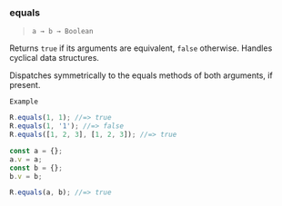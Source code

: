 ### equals

> `a → b → Boolean`

Returns `true` if its arguments are equivalent, `false` otherwise. Handles cyclical data structures.

Dispatches symmetrically to the equals methods of both arguments, if present.

`Example`

```js
R.equals(1, 1); //=> true
R.equals(1, '1'); //=> false
R.equals([1, 2, 3], [1, 2, 3]); //=> true

const a = {};
a.v = a;
const b = {};
b.v = b;

R.equals(a, b); //=> true
```
